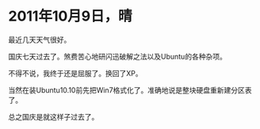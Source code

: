 # 2011年10月9日，晴

最近几天天气很好。

国庆七天过去了。煞费苦心地研闪迅破解之法以及Ubuntu的各种杂项。

不得不说，我终于还是屈服了。换回了XP。

当然在装Ubuntu10.10前先把Win7格式化了。准确地说是整块硬盘重新建分区表了。

总之国庆是就这样子过去了。
